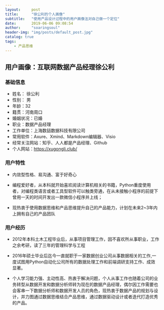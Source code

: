 ```yaml
---
layout:     post
title:      "徐公利的个人画像"
subtitle:   "使用产品设计过程中的用户画像法对自己做一个定位"
date:       2019-06-06 09:08:54
author:     "soaringsoul"
header-img: "img/posts/default_post.jpg"
catalog: true
tags:
    - 产品思维
---
```


## 用户画像：互联网数据产品经理徐公利

### 基础信息

* 姓名： 徐公利
* 性别： 男
* 年龄：32
* 籍贯：河南周口
* 婚姻状况：已婚
* 职业：数据产品经理
* 工作单位：上海数喆数据科技有限公司
* 常用软件：Axure、Xmind、Markdown编辑器、Visio
* 经常关注网站：知乎、人人都是产品经理、Github
* 个人网站：https://xugongli.club/

### 用户特性

* 内敛型性格、易沟通、富于好奇心
* 编程爱好者，从本科就开始喜欢阅读计算机相关的书籍，Python重度使用者，对编程类语言或者工具型软件可以触类旁通，在从未接触小程序的前提下曾用一天的时间开发出一款微信小程序并上线；

* 现热衷于使用数据思维和产品思维提升自己的产品能力，计划在未来2~3年内上拥有自己的产品团队



### 用户经历

* 2012年本科土木工程毕业后，从事项目管理工作，因不喜欢所从事职业，工作之余考研，读了三年的管理科学与工程

* 2016年硕士毕业后迄今一直就职于一家数据创业公司从事数据相关的工作,一度试图用Python自动化公司所有的数据处理工作和前端调研支持工作、成效显著。

* 个人学习能力强、主动性高、热衷于解决问题，个人从事工作也随着公司的业务转型从数据开发和数据分析师转为现在的数据产品经理，偶尔因工作需要也会客串一下数据分析师和数据开发人员的角色，现热衷于数据产品的规划与设计，并力图通过数据思维结合产品思维，通过数据驱动设计或者迭代打造优秀的产品。

  

